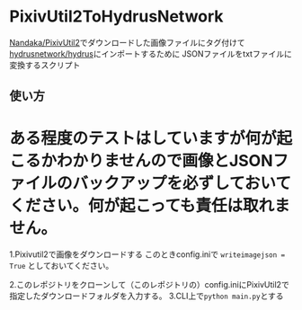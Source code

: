 # PixivUtil2ToHydrusNetwork

[Nandaka/PixivUtil2](https://github.com/Nandaka/PixivUtil2)でダウンロードした画像ファイルにタグ付けて
[hydrusnetwork/hydrus](https://github.com/hydrusnetwork/hydrus)にインポートするために
JSONファイルをtxtファイルに変換するスクリプト

## 使い方

# ある程度のテストはしていますが何が起こるかわかりませんので画像とJSONファイルのバックアップを必ずしておいてください。何が起こっても責任は取れません。

1.Pixivutil2で画像をダウンロードする
このときconfig.iniで
`writeimagejson = True`
としておいてください。

2.このレポジトリをクローンして（このレポジトリの）config.iniにPixivUtil2で指定したダウンロードフォルダを入力する。
3.CLI上で`python main.py`とする
